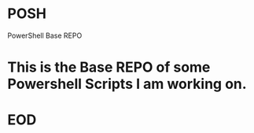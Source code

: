 # POSH
PowerShell Base REPO
# This is the Base REPO of some Powershell Scripts I am working on.
#
# EOD
